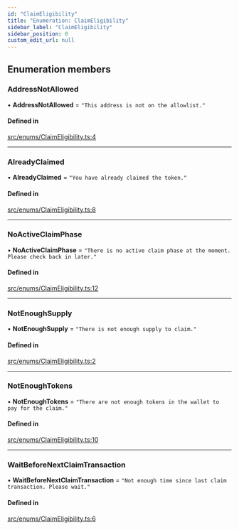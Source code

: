 ```yaml
---
id: "ClaimEligibility"
title: "Enumeration: ClaimEligibility"
sidebar_label: "ClaimEligibility"
sidebar_position: 0
custom_edit_url: null
---
```


## Enumeration members

### AddressNotAllowed

• **AddressNotAllowed** = `"This address is not on the allowlist."`

#### Defined in

[src/enums/ClaimEligibility.ts:4](https://github.com/PrasoonPratham/nftlabs-sdk-ts/blob/bd3e5c6/src/enums/ClaimEligibility.ts#L4)

___

### AlreadyClaimed

• **AlreadyClaimed** = `"You have already claimed the token."`

#### Defined in

[src/enums/ClaimEligibility.ts:8](https://github.com/PrasoonPratham/nftlabs-sdk-ts/blob/bd3e5c6/src/enums/ClaimEligibility.ts#L8)

___

### NoActiveClaimPhase

• **NoActiveClaimPhase** = `"There is no active claim phase at the moment. Please check back in later."`

#### Defined in

[src/enums/ClaimEligibility.ts:12](https://github.com/PrasoonPratham/nftlabs-sdk-ts/blob/bd3e5c6/src/enums/ClaimEligibility.ts#L12)

___

### NotEnoughSupply

• **NotEnoughSupply** = `"There is not enough supply to claim."`

#### Defined in

[src/enums/ClaimEligibility.ts:2](https://github.com/PrasoonPratham/nftlabs-sdk-ts/blob/bd3e5c6/src/enums/ClaimEligibility.ts#L2)

___

### NotEnoughTokens

• **NotEnoughTokens** = `"There are not enough tokens in the wallet to pay for the claim."`

#### Defined in

[src/enums/ClaimEligibility.ts:10](https://github.com/PrasoonPratham/nftlabs-sdk-ts/blob/bd3e5c6/src/enums/ClaimEligibility.ts#L10)

___

### WaitBeforeNextClaimTransaction

• **WaitBeforeNextClaimTransaction** = `"Not enough time since last claim transaction. Please wait."`

#### Defined in

[src/enums/ClaimEligibility.ts:6](https://github.com/PrasoonPratham/nftlabs-sdk-ts/blob/bd3e5c6/src/enums/ClaimEligibility.ts#L6)
